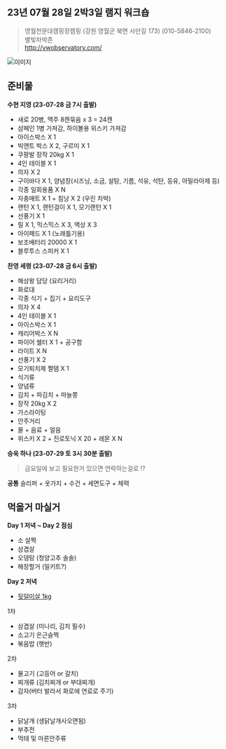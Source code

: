 ## 23년 07월 28일 2박3일 램지 워크숍
> 영월천문대캠핑장캠핑 (강원 영월군 북면 사만길 173) (010-5846-2100)<br>
> 별빛차박존<br>
> http://ywobservatory.com/<br>

![이미지](/1.png)


## 준비물

**수현 지영 (23-07-28 금 7시 출발)**
- 새로 20병, 맥주 8캔묶음 x 3 = 24캔
- 샴페인 1병 가져감, 하이볼용 위스키 가져감
- 아이스박스 X 1
- 빅앤트 박스 X 2, 구르미 X 1
- 쿠팡발 장작 20kg X 1
- 4인 테이블 X 1
- 의자 X 2 
- 구이바다 X 1, 양념장(시즈닝, 소금, 설탕, 기름, 석유, 석탄, 등유, 아밀라아제 등)
- 각종 일회용품 X N
- 자충매트 X 1 + 침낭 X 2 (우린 차박)
- 랜턴 X 1, 랜턴걸이 X 1, 모기랜턴 X 1 
- 선풍기 X 1 
- 릴 X 1, 믹스믹스 X 3, 액상 X 3
- 아이패드 X 1 (노래틀기용)
- 보조배터리 20000 X 1
- 블루투스 스피커 X 1

**찬영 세령 (23-07-28 금 6시 출발)**
- 해상왕 담당 (요리거리)
- 화로대
- 각종 식기 + 집기 + 요리도구
- 의자 X 4
- 4인 테이블 X 1
- 아이스박스 X 1
- 캐리어박스 X N
- 파이어 쉘터 X 1 + 공구함
- 라이트 X N
- 선풍기 X 2
- 모기퇴치제 쩔템 X 1
- 식기류
- 양념류
- 김치 + 파김치 + 마늘쫑
- 장작 20kg X 2
- 가스라이팅
- 안주거리
- 물 + 음료 + 얼음
- 위스키 X 2 + 진로토닉 X 20 + 레몬 X N

**승욱 하나 (23-07-29 토 3시 30분 출발)**
> 금요일에 보고 필요한거 있으면 연락하는걸로 !?<br>

**공통**
슬리퍼 + 옷가지 + 수건 + 세면도구 + 체력

## 먹을거 마실거
**Day 1 저녁 ~ Day 2 점심**
- 소 살짝
- 삼겹살
- 오뎅탕 (청양고추 솔솔)
- 해장할거 (밀키트?)

**Day 2 저녁**
- [뒷덜미살 1kg](https://m.smartstore.naver.com/goods_goodmeat/products/5009127651?NaPm=ct%3Dlkgc4b7v%7Cci%3Dcheckout%7Ctr%3Dppc%7Ctrx%3Dnull%7Chk%3Dd3ca3b63680c8669acb383f6aea50c1f8aa0cbf0)

1차
- 삼겹살 (미나리, 김치 필수)
- 소고기 은근슬쩍
- 볶음밥 (햇반)

2차
- 물고기 (고등어 or 갈치)
- 찌개류 (김치찌개 or 부대찌개)
- 감자(버터 발라서 화로에 연료로 주기)

3차
- 닭날개 (생닭날개사오면됨)
- 부추전
- 먹태 및 마른안주류

